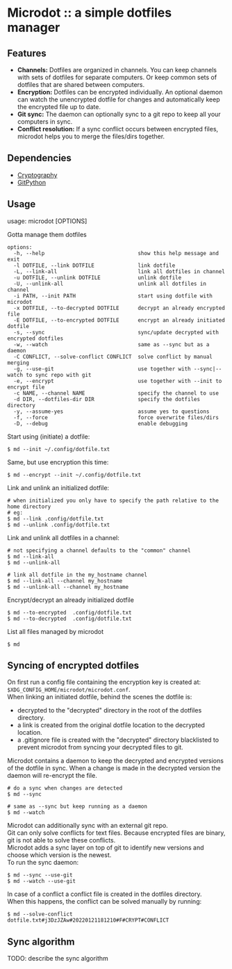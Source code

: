 # Microdot :: a simple dotfiles manager

## Features
- **Channels:** Dotfiles are organized in channels. You can keep channels with sets of dotfiles for separate computers. Or keep common sets of dotfiles that are shared between computers.  
- **Encryption:** Dotfiles can be encrypted individually. An optional daemon can watch the unencrypted dotfile for changes and automatically keep the encrypted file up to date.
- **Git sync:** The daemon can optionally sync to a git repo to keep all your computers in sync.
- **Conflict resolution:** If a sync conflict occurs between encrypted files, microdot helps you to merge the files/dirs together.

## Dependencies
- [Cryptography](https://cryptography.io)
- [GitPython](https://github.com/gitpython-developers/GitPython)

## Usage

usage: microdot [OPTIONS]

Gotta manage them dotfiles

    options:
      -h, --help                              show this help message and exit
      -l DOTFILE, --link DOTFILE              link dotfile
      -L, --link-all                          link all dotfiles in channel
      -u DOTFILE, --unlink DOTFILE            unlink dotfile
      -U, --unlink-all                        unlink all dotfiles in channel
      -i PATH, --init PATH                    start using dotfile with microdot
      -x DOTFILE, --to-decrypted DOTFILE      decrypt an already encrypted file
      -E DOTFILE, --to-encrypted DOTFILE      encrypt an already initiated dotfile
      -s, --sync                              sync/update decrypted with encrypted dotfiles
      -w, --watch                             same as --sync but as a daemon
      -C CONFLICT, --solve-conflict CONFLICT  solve conflict by manual merging
      -g, --use-git                           use together with --sync|--watch to sync repo with git
      -e, --encrypt                           use together with --init to encrypt file
      -c NAME, --channel NAME                 specify the channel to use
      -d DIR, --dotfiles-dir DIR              specify the dotfiles directory
      -y, --assume-yes                        assume yes to questions
      -f, --force                             force overwrite files/dirs
      -D, --debug                             enable debugging

Start using (initiate) a dotfile:

    $ md --init ~/.config/dotfile.txt

Same, but use encryption this time:

    $ md --encrypt --init ~/.config/dotfile.txt

Link and unlink an initialized dotfile:

    # when initialized you only have to specify the path relative to the home directory
    # eg:
    $ md --link .config/dotfile.txt
    $ md --unlink .config/dotfile.txt

Link and unlink all dotfiles in a channel:

    # not specifying a channel defaults to the "common" channel
    $ md --link-all
    $ md --unlink-all

    # link all dotfile in the my_hostname channel
    $ md --link-all --channel my_hostname
    $ md --unlink-all --channel my_hostname

Encrypt/decrypt an already initialized dotfile

    $ md --to-encrypted  .config/dotfile.txt
    $ md --to-decrypted  .config/dotfile.txt

List all files managed by microdot

    $ md

## Syncing of encrypted dotfiles
On first run a config file containing the encryption key is created at: ```$XDG_CONFIG_HOME/microdot/microdot.conf```.  
When linking an initiated dotfile, behind the scenes the dotfile is:  

- decrypted to the "decrypted" directory in the root of the dotfiles directory.
- a link is created from the original dotfile location to the decrypted location.
- a .gitignore file is created with the "decrypted" directory blacklisted to prevent microdot from syncing your decrypted files to git.

Microdot contains a daemon to keep the decrypted and encrypted versions of the dotfile in sync.
When a change is made in the decrypted version the daemon will re-encrypt the file.  

    # do a sync when changes are detected
    $ md --sync

    # same as --sync but keep running as a daemon
    $ md --watch

Microdot can additionally sync with an external git repo.  
Git can only solve conflicts for text files. Because encrypted files are binary, git is not able to solve these conflicts.  
Microdot adds a sync layer on top of git to identify new versions and choose which version is the newest.  
To run the sync daemon:

    $ md --sync --use-git
    $ md --watch --use-git

In case of a conflict a conflict file is created in the dotfiles directory.  
When this happens, the conflict can be solved manually by running:

    $ md --solve-conflict dotfile.txt#j3DzJZAw#20220121181210#F#CRYPT#CONFLICT

## Sync algorithm
TODO: describe the sync algorithm
